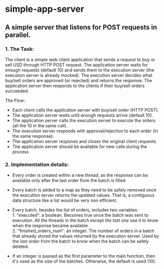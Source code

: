# simple-app-server

## A simple server that listens for POST requests in parallel.

### 1. The Task:

The client is a simple web client application that sends a request to buy or sell USD through
HTTP POST request. The application server waits for enough requests (default 10) and sends
them to the execution server (the execution server is already mocked). The execution server
decides what buy/sell orders are approved (or rejected) and returns the response. The
application server then responds to the clients if their buy/sell orders succeeded.

The Flow:
- Each client calls the application server with buy/sell order (HTTP POST).
- The application server waits until enough requests arrive (default 10).
- The application server calls the execution server to execute the orders (all the 10 in
the same call).
- The execution server responds with approval/rejection to each order (in the same
response).
- The application server response and closes the original client requests.
- The application server should be available for new calls during the process

### 2. Implementation details:

- Every order is created within a new thread, as the response can be available only after the last order from the batch is filled.

- Every batch is added to a map as they need to be safely removed once the execution server returns the updated values. That is, a contiguous data structure like a list would be very non efficient.

- Every batch, besides the list of orders, includes two variables:
<br/>1. "executed": a boolean. Becomes true once the batch was sent to execution. All the threads in the batch except _the last one_ use it to know when the response became available.
<br/>2. "finished_orders_num": an integer. The number of orders in a batch that already stored the values returned by the execution server. Used by the _last order_ from the batch to know when the batch can be safely deleted.

- If an integer is passed as the first parameter to the main function, then it's used as the size of the batches. Otherwise, the default is used (10).





